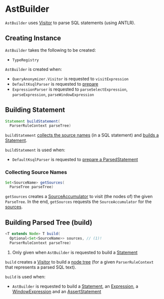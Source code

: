 # AstBuilder

`AstBuilder` uses [Visitor](AstBuilder_Visitor.md) to parse SQL statements (using ANTLR).

## Creating Instance

`AstBuilder` takes the following to be created:

* <span id="typeRegistry"> `TypeRegistry`

`AstBuilder` is created when:

* `QueryAnonymizer.Visitor` is requested to `visitExpression`
* `DefaultKsqlParser` is requested to [prepare](DefaultKsqlParser.md#prepare)
* `ExpressionParser` is requested to `parseSelectExpression`, `parseExpression`, `parseWindowExpression`

## <span id="buildStatement"> Building Statement

```java
Statement buildStatement(
  ParserRuleContext parseTree)
```

`buildStatement` [collects the source names](#getSources) (in a SQL statement) and [builds a Statement](#build).

`buildStatement` is used when:

* `DefaultKsqlParser` is requested to [prepare a ParsedStatement](DefaultKsqlParser.md#prepare)

### <span id="getSources"> Collecting Source Names

```java
Set<SourceName> getSources(
  ParseTree parseTree)
```

`getSources` creates a [SourceAccumulator](SourceAccumulator.md) to visit (the nodes of) the given `ParseTree`. In the end, `getSources` requests the `SourceAccumulator` for the [sources](SourceAccumulator.md#getSources).

## <span id="build"> Building Parsed Tree (build)

```java
<T extends Node> T build(
  Optional<Set<SourceName>> sources, // (1)!
  ParserRuleContext parseTree)
```

1. Only given when `AstBuilder` is requested to build a [Statement](#buildStatement)

`build` creates a [Visitor](AstBuilder_Visitor.md) to build a [node tree](Node.md) (for a given `ParserRuleContext` that represents a parsed SQL text).

`build` is used when:

* `AstBuilder` is requested to build a [Statement](#buildStatement), an [Expression](#buildExpression), a [WindowExpression](#buildWindowExpression) and an [AssertStatement](#buildAssertStatement)
